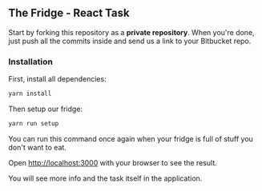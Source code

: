 ## The Fridge - React Task

Start by forking this repository as a **private repository**. 
When you're done, just push all the commits inside and send us a link to your Bitbucket repo. 

### Installation

First, install all dependencies:

```bash
yarn install
```

Then setup our fridge:
```bash
yarn run setup
```

You can run this command once again when your fridge is full of stuff you don't want to eat.

Open [http://localhost:3000](http://localhost:3000) with your browser to see the result.

You will see more info and the task itself in the application.
